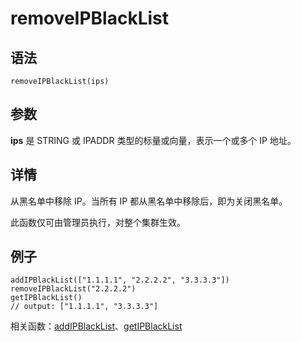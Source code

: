 # removeIPBlackList

## 语法

`removeIPBlackList(ips)`

## 参数

**ips** 是 STRING 或 IPADDR 类型的标量或向量，表示一个或多个 IP 地址。

## 详情

从黑名单中移除 IP。当所有 IP 都从黑名单中移除后，即为关闭黑名单。

此函数仅可由管理员执行，对整个集群生效。

## 例子

```
addIPBlackList(["1.1.1.1", "2.2.2.2", "3.3.3.3"])
removeIPBlackList("2.2.2.2")
getIPBlackList()
// output: ["1.1.1.1", "3.3.3.3"]
```

相关函数：[addIPBlackList](../a/addipblacklist.md)、[getIPBlackList](../g/getipblacklist.md)

